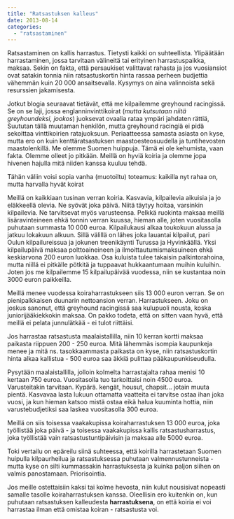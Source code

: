 ```yaml
---
title: "Ratsastuksen kalleus"
date: 2013-08-14
categories: 
  - "ratsastaminen"
---
```


Ratsastaminen on kallis harrastus. Tietysti kaikki on suhteellista. Ylipäätään harrastaminen, jossa tarvitaan välineitä tai erityinen harrastuspaikka, maksaa. Sekin on fakta, että persaukiset valittavat rahasta ja jos vuosiansiot ovat satakin tonnia niin ratsastuskortin hinta rassaa perheen budjettia vähemmän kuin 20 000 ansaitsevalla. Kysymys on aina valinnoista sekä resurssien jakamisesta.

<!--more-->

Jotkut blogia seuraavat tietävät, että me kilpailemme greyhound racingissä. Se on se laji, jossa englanninvinttikoirat (_mutta kutsutaan niitä greyhoundeksi, jookos_) juoksevat ovaalia rataa ympäri jahdaten rättiä, Suututan tällä muutaman henkilön, mutta greyhound racingiä ei pidä sekoittaa vinttikoirien ratajuoksuun. Periaatteessa samasta asiasta on kyse, mutta ero on kuin kenttäratsastuksen maastoesteosuudella ja tuntihevosten maastolenkillä. Me olemme Suomen huippuja. Tämä ei ole kehumista, vaan fakta. Olemme olleet jo pitkään. Meillä on hyviä koiria ja olemme jopa hivenen hajulla mitä niiden kanssa kuuluu tehdä.

Tähän väliin voisi sopia vanha (muotoiltu) toteamus: kaikilla nyt rahaa on, mutta harvalla hyvät koirat

Meillä on kaikkiaan tusinan verran koiria. Kasvavia, kilpailevia aikuisia ja jo eläkkeellä olevia. Ne syövät joka päivä. Niitä täytyy hoitaa, varsinkin kilpailevia. Ne tarvitsevat myös varusteensa. Pelkkä ruokinta maksaa meillä lisäravinteineen ehkä tonnin verran kuussa, hieman alle, joten vuositasolla puhutaan summasta 10 000 euroa. Kilpailukausi alkaa toukokuun alussa ja jatkuu lokakuun alkuun. Sillä välillä on lähes joka lauantai kilpailut, pari Oulun kilpailureissua ja jokunen treenikäynti Turussa ja Hyvinkäällä. Yksi kilpailupäivä maksaa polttoaineineen ja ilmoittautumismaksuineen ehkä keskiarvona 200 euron luokkaa. Osa kuluista tulee takaisin palkintorahoina, mutta niillä ei pitkälle pötkitä ja tuppaavat hukkaantumaan muihin kuluihin. Joten jos me kilpailemme 15 kilpailupäivää vuodessa, niin se kustantaa noin 3000 euron paikkeilla.

Meillä menee vuodessa koiraharrastukseen siis 13 000 euron verran. Se on pienipalkkaisen duunarin nettoansion verran. Harrastukseen. Joku on joskus sanonut, että greyhound racingissä saa kulupuoli nousta, koska juniorijääkiekkokin maksaa. On pakko todeta, että on sitten vaan hyvä, että meillä ei pelata junnulätkää - ei tulot riittäisi.

Jos harrastaa ratsastusta maalaistallilla, niin 10 kerran kortti maksaa paikasta riippuen 200 - 250 euroa. Mitä lähemmäs isompia kaupunkeja menee ja mitä ns. tasokkaammasta paikasta on kyse, niin ratsastuskortin hinta alkaa kallistua - 500 euroa saa äkkiä pulittaa pääkaupunkiseudulla.

Pysytään maalaistallilla, jolloin kolmelta harrastajalta rahaa menisi 10 kertaan 750 euroa. Vuositasolla tuo tarkoittaisi noin 4500 euroa. Varusteitakin tarvitaan. Kypärä. kengät, housut, chapsit... jotain muuta pientä. Kasvavaa lasta lukuun ottamatta vaatteita ei tarvitse ostaa ihan joka vuosi, ja kun hieman katsoo mistä ostaa eikä halua kuuminta hottia, niin varustebudjetiksi saa laskea vuositasolla 300 euroa.

Meillä on siis toisessa vaakakupissa koiraharrastuksen 13 000 euroa, joka työllistää joka päivä - ja toisessa vaakakupissa kallis ratsastusharrastus, joka työllistää vain ratsastustuntipäivisin ja maksaa alle 5000 euroa.

Toki vertailu on epäreilu siinä suhteessa, että koirilla harrastetaan Suomen huipulla kilpaurheilua ja ratsastuksessa puhutaan valmennustunneista - mutta kyse on silti kummassakin harrastuksesta ja kuinka paljon siihen on valmis panostamaan. Priorisointia.

Jos meille ostettaisiin kaksi tai kolme hevosta, niin kulut nousisivat nopeasti samalle tasolle koiraharrastuksen kanssa. Oleellisin ero kuitenkin on, kun puhutaan ratsastuksen kalleudesta **harrastuksena**, on että koiria ei voi harrastaa ilman että omistaa koiran - ratsastusta voi.
